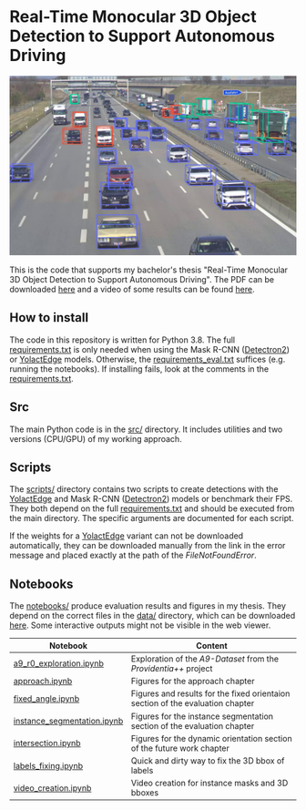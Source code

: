 # Real-Time Monocular 3D Object Detection to Support Autonomous Driving

![3D bboxes](images/bboxes.jpg)

This is the code that supports my bachelor's thesis "Real-Time Monocular 3D Object Detection to Support Autonomous Driving". The PDF can be downloaded [here](https://syncandshare.lrz.de/getlink/fiEziVnJvvhhN2yyiRUDTUtk/thesis_leon_blumenthal.pdf) and a video of some results can be found [here](https://youtu.be/I9XxiKNIwYE).

## How to install
The code in this repository is written for Python 3.8. The full [requirements.txt](./requirements.txt) is only needed when using the Mask R-CNN ([Detectron2](https://github.com/facebookresearch/detectron2)) or [YolactEdge](https://github.com/haotian-liu/yolact_edge) models. Otherwise, the [requirements_eval.txt](./requirements_eval.txt) suffices (e.g. running the notebooks). If installing fails, look at the comments in the [requirements.txt](./requirements.txt).

## Src

The main Python code is in the [src/](./src/) directory. It includes utilities and two versions (CPU/GPU) of my working approach. 

## Scripts
The [scripts/](./scripts/) directory contains two scripts to create detections with the [YolactEdge](https://github.com/haotian-liu/yolact_edge) and Mask R-CNN ([Detectron2](https://github.com/facebookresearch/detectron2)) models or benchmark their FPS. They both depend on the full [requirements.txt](./requirements.txt) and should be executed from the main directory. The specific arguments are documented for each script.

If the weights for a [YolactEdge](https://github.com/haotian-liu/yolact_edge) variant can not be downloaded automatically, they can be downloaded manually from the link in the error message and placed exactly at the path of the *FileNotFoundError*.

## Notebooks

The [notebooks/](./notebooks/) produce evaluation results and figures in my thesis. They depend on the correct files in the [data/](./data/) directory, which can be downloaded [here](https://syncandshare.lrz.de/getlink/fiQq3fm3imbYs7TeYvvbpmAr/data.tar.gz). Some interactive outputs might not be visible in the web viewer.

Notebook | Content
--- | ---
[a9_r0_exploration.ipynb](notebooks/a9_r0_exploration.ipynb) | Exploration of the *A9-Dataset* from the *Providentia++* project
[approach.ipynb](notebooks/approach.ipynb) | Figures for the approach chapter
[fixed_angle.ipynb](notebooks/fixed_angle.ipynb) | Figures and results for the fixed orientaion section of the evaluation chapter
[instance_segmentation.ipynb](notebooks/instance_segmentation.ipynb) | Figures for the instance segmentation section of the evaluation chapter
[intersection.ipynb](notebooks/intersection.ipynb) | Figures for the dynamic orientation section of the future work chapter
[labels_fixing.ipynb](notebooks/labels_fixing.ipynb) | Quick and dirty way to fix the 3D bbox of labels
[video_creation.ipynb](notebooks/video_creation.ipynb) | Video creation for instance masks and 3D bboxes



